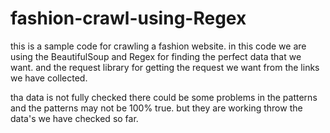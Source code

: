 # fashion-crawl-using-Regex
this is a sample code for crawling a fashion website.
in this code we are using the BeautifulSoup and Regex for finding the perfect data that we want.
and the request library for getting the request we want from the links we have collected.

tha data is not fully checked there could be some problems in the patterns and
the patterns may not be 100% true.
but they are working throw the data's we have checked so far.
